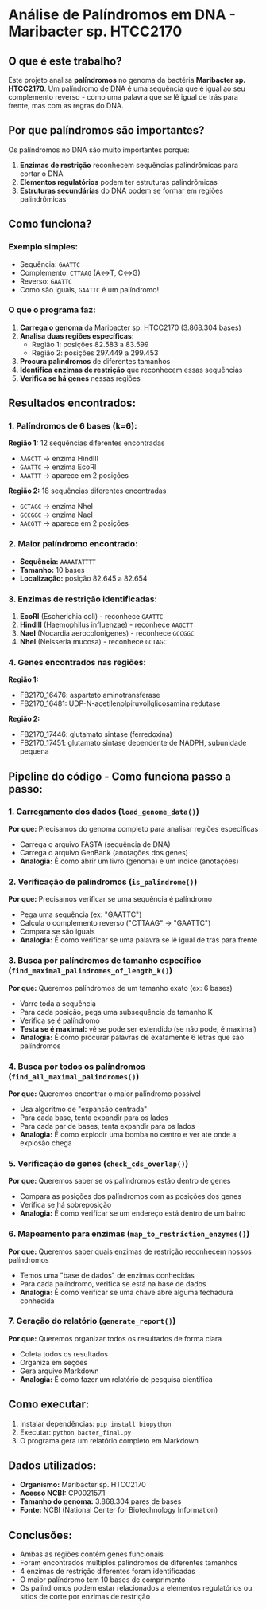 # Análise de Palíndromos em DNA - Maribacter sp. HTCC2170

## O que é este trabalho?

Este projeto analisa **palíndromos** no genoma da bactéria **Maribacter sp. HTCC2170**. Um palíndromo de DNA é uma sequência que é igual ao seu complemento reverso - como uma palavra que se lê igual de trás para frente, mas com as regras do DNA.

## Por que palíndromos são importantes?

Os palíndromos no DNA são muito importantes porque:

1. **Enzimas de restrição** reconhecem sequências palindrômicas para cortar o DNA
2. **Elementos regulatórios** podem ter estruturas palindrômicas
3. **Estruturas secundárias** do DNA podem se formar em regiões palindrômicas

## Como funciona?

### Exemplo simples:
- Sequência: `GAATTC`
- Complemento: `CTTAAG` (A↔T, C↔G)
- Reverso: `GAATTC`
- Como são iguais, `GAATTC` é um palíndromo!

### O que o programa faz:

1. **Carrega o genoma** da Maribacter sp. HTCC2170 (3.868.304 bases)
2. **Analisa duas regiões específicas**:
   - Região 1: posições 82.583 a 83.599
   - Região 2: posições 297.449 a 299.453
3. **Procura palíndromos** de diferentes tamanhos
4. **Identifica enzimas de restrição** que reconhecem essas sequências
5. **Verifica se há genes** nessas regiões

## Resultados encontrados:

### 1. Palíndromos de 6 bases (k=6):

**Região 1:** 12 sequências diferentes encontradas
- `AAGCTT` → enzima HindIII
- `GAATTC` → enzima EcoRI
- `AAATTT` → aparece em 2 posições

**Região 2:** 18 sequências diferentes encontradas
- `GCTAGC` → enzima NheI
- `GCCGGC` → enzima NaeI
- `AACGTT` → aparece em 2 posições

### 2. Maior palíndromo encontrado:
- **Sequência:** `AAAATATTTT`
- **Tamanho:** 10 bases
- **Localização:** posição 82.645 a 82.654

### 3. Enzimas de restrição identificadas:
1. **EcoRI** (Escherichia coli) - reconhece `GAATTC`
2. **HindIII** (Haemophilus influenzae) - reconhece `AAGCTT`
3. **NaeI** (Nocardia aerocolonigenes) - reconhece `GCCGGC`
4. **NheI** (Neisseria mucosa) - reconhece `GCTAGC`

### 4. Genes encontrados nas regiões:

**Região 1:**
- FB2170_16476: aspartato aminotransferase
- FB2170_16481: UDP-N-acetilenolpiruvoilglicosamina redutase

**Região 2:**
- FB2170_17446: glutamato sintase (ferredoxina)
- FB2170_17451: glutamato sintase dependente de NADPH, subunidade pequena

## Pipeline do código - Como funciona passo a passo:

### 1. **Carregamento dos dados** (`load_genome_data()`)
**Por que:** Precisamos do genoma completo para analisar regiões específicas
- Carrega o arquivo FASTA (sequência de DNA)
- Carrega o arquivo GenBank (anotações dos genes)
- **Analogia:** É como abrir um livro (genoma) e um índice (anotações)

### 2. **Verificação de palíndromos** (`is_palindrome()`)
**Por que:** Precisamos verificar se uma sequência é palíndromo
- Pega uma sequência (ex: "GAATTC")
- Calcula o complemento reverso ("CTTAAG" → "GAATTC")
- Compara se são iguais
- **Analogia:** É como verificar se uma palavra se lê igual de trás para frente

### 3. **Busca por palíndromos de tamanho específico** (`find_maximal_palindromes_of_length_k()`)
**Por que:** Queremos palíndromos de um tamanho exato (ex: 6 bases)
- Varre toda a sequência
- Para cada posição, pega uma subsequência de tamanho K
- Verifica se é palíndromo
- **Testa se é maximal:** vê se pode ser estendido (se não pode, é maximal)
- **Analogia:** É como procurar palavras de exatamente 6 letras que são palíndromos

### 4. **Busca por todos os palíndromos** (`find_all_maximal_palindromes()`)
**Por que:** Queremos encontrar o maior palíndromo possível
- Usa algoritmo de "expansão centrada"
- Para cada base, tenta expandir para os lados
- Para cada par de bases, tenta expandir para os lados
- **Analogia:** É como explodir uma bomba no centro e ver até onde a explosão chega

### 5. **Verificação de genes** (`check_cds_overlap()`)
**Por que:** Queremos saber se os palíndromos estão dentro de genes
- Compara as posições dos palíndromos com as posições dos genes
- Verifica se há sobreposição
- **Analogia:** É como verificar se um endereço está dentro de um bairro

### 6. **Mapeamento para enzimas** (`map_to_restriction_enzymes()`)
**Por que:** Queremos saber quais enzimas de restrição reconhecem nossos palíndromos
- Temos uma "base de dados" de enzimas conhecidas
- Para cada palíndromo, verifica se está na base de dados
- **Analogia:** É como verificar se uma chave abre alguma fechadura conhecida

### 7. **Geração do relatório** (`generate_report()`)
**Por que:** Queremos organizar todos os resultados de forma clara
- Coleta todos os resultados
- Organiza em seções
- Gera arquivo Markdown
- **Analogia:** É como fazer um relatório de pesquisa científica

## Como executar:

1. Instalar dependências: `pip install biopython`
2. Executar: `python bacter_final.py`
3. O programa gera um relatório completo em Markdown

## Dados utilizados:

- **Organismo:** Maribacter sp. HTCC2170
- **Acesso NCBI:** CP002157.1
- **Tamanho do genoma:** 3.868.304 pares de bases
- **Fonte:** NCBI (National Center for Biotechnology Information)

## Conclusões:

- Ambas as regiões contêm genes funcionais
- Foram encontrados múltiplos palíndromos de diferentes tamanhos
- 4 enzimas de restrição diferentes foram identificadas
- O maior palíndromo tem 10 bases de comprimento
- Os palíndromos podem estar relacionados a elementos regulatórios ou sítios de corte por enzimas de restrição